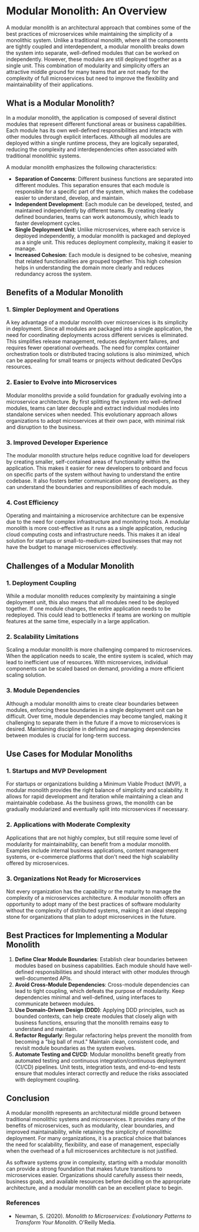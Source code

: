 # Modular Monolith: An Overview

A modular monolith is an architectural approach that combines some of the best practices of microservices while maintaining the simplicity of a monolithic system. Unlike a traditional monolith, where all the components are tightly coupled and interdependent, a modular monolith breaks down the system into separate, well-defined modules that can be worked on independently. However, these modules are still deployed together as a single unit. This combination of modularity and simplicity offers an attractive middle ground for many teams that are not ready for the complexity of full microservices but need to improve the flexibility and maintainability of their applications.

## What is a Modular Monolith?

In a modular monolith, the application is composed of several distinct modules that represent different functional areas or business capabilities. Each module has its own well-defined responsibilities and interacts with other modules through explicit interfaces. Although all modules are deployed within a single runtime process, they are logically separated, reducing the complexity and interdependencies often associated with traditional monolithic systems.

A modular monolith emphasizes the following characteristics:

- **Separation of Concerns**: Different business functions are separated into different modules. This separation ensures that each module is responsible for a specific part of the system, which makes the codebase easier to understand, develop, and maintain.
- **Independent Development**: Each module can be developed, tested, and maintained independently by different teams. By creating clearly defined boundaries, teams can work autonomously, which leads to faster development cycles.
- **Single Deployment Unit**: Unlike microservices, where each service is deployed independently, a modular monolith is packaged and deployed as a single unit. This reduces deployment complexity, making it easier to manage.
- **Increased Cohesion**: Each module is designed to be cohesive, meaning that related functionalities are grouped together. This high cohesion helps in understanding the domain more clearly and reduces redundancy across the system.

## Benefits of a Modular Monolith

### 1. **Simpler Deployment and Operations**

A key advantage of a modular monolith over microservices is its simplicity in deployment. Since all modules are packaged into a single application, the need for coordinating deployments across different services is eliminated. This simplifies release management, reduces deployment failures, and requires fewer operational overheads. The need for complex container orchestration tools or distributed tracing solutions is also minimized, which can be appealing for small teams or projects without dedicated DevOps resources.

### 2. **Easier to Evolve into Microservices**

Modular monoliths provide a solid foundation for gradually evolving into a microservice architecture. By first splitting the system into well-defined modules, teams can later decouple and extract individual modules into standalone services when needed. This evolutionary approach allows organizations to adopt microservices at their own pace, with minimal risk and disruption to the business.

### 3. **Improved Developer Experience**

The modular monolith structure helps reduce cognitive load for developers by creating smaller, self-contained areas of functionality within the application. This makes it easier for new developers to onboard and focus on specific parts of the system without having to understand the entire codebase. It also fosters better communication among developers, as they can understand the boundaries and responsibilities of each module.

### 4. **Cost Efficiency**

Operating and maintaining a microservice architecture can be expensive due to the need for complex infrastructure and monitoring tools. A modular monolith is more cost-effective as it runs as a single application, reducing cloud computing costs and infrastructure needs. This makes it an ideal solution for startups or small-to-medium-sized businesses that may not have the budget to manage microservices effectively.

## Challenges of a Modular Monolith

### 1. **Deployment Coupling**

While a modular monolith reduces complexity by maintaining a single deployment unit, this also means that all modules need to be deployed together. If one module changes, the entire application needs to be redeployed. This could lead to bottlenecks if teams are working on multiple features at the same time, especially in a large application.

### 2. **Scalability Limitations**

Scaling a modular monolith is more challenging compared to microservices. When the application needs to scale, the entire system is scaled, which may lead to inefficient use of resources. With microservices, individual components can be scaled based on demand, providing a more efficient scaling solution.

### 3. **Module Dependencies**

Although a modular monolith aims to create clear boundaries between modules, enforcing these boundaries in a single deployment unit can be difficult. Over time, module dependencies may become tangled, making it challenging to separate them in the future if a move to microservices is desired. Maintaining discipline in defining and managing dependencies between modules is crucial for long-term success.

## Use Cases for Modular Monoliths

### 1. **Startups and MVP Development**

For startups or organizations building a Minimum Viable Product (MVP), a modular monolith provides the right balance of simplicity and scalability. It allows for rapid development and iteration while maintaining a clean and maintainable codebase. As the business grows, the monolith can be gradually modularized and eventually split into microservices if necessary.

### 2. **Applications with Moderate Complexity**

Applications that are not highly complex, but still require some level of modularity for maintainability, can benefit from a modular monolith. Examples include internal business applications, content management systems, or e-commerce platforms that don't need the high scalability offered by microservices.

### 3. **Organizations Not Ready for Microservices**

Not every organization has the capability or the maturity to manage the complexity of a microservices architecture. A modular monolith offers an opportunity to adopt many of the best practices of software modularity without the complexity of distributed systems, making it an ideal stepping stone for organizations that plan to adopt microservices in the future.

## Best Practices for Implementing a Modular Monolith

1. **Define Clear Module Boundaries**: Establish clear boundaries between modules based on business capabilities. Each module should have well-defined responsibilities and should interact with other modules through well-documented APIs.
2. **Avoid Cross-Module Dependencies**: Cross-module dependencies can lead to tight coupling, which defeats the purpose of modularity. Keep dependencies minimal and well-defined, using interfaces to communicate between modules.
3. **Use Domain-Driven Design (DDD)**: Applying DDD principles, such as bounded contexts, can help create modules that closely align with business functions, ensuring that the monolith remains easy to understand and maintain.
4. **Refactor Regularly**: Regular refactoring helps prevent the monolith from becoming a "big ball of mud." Maintain clean, consistent code, and revisit module boundaries as the system evolves.
5. **Automate Testing and CI/CD**: Modular monoliths benefit greatly from automated testing and continuous integration/continuous deployment (CI/CD) pipelines. Unit tests, integration tests, and end-to-end tests ensure that modules interact correctly and reduce the risks associated with deployment coupling.

## Conclusion

A modular monolith represents an architectural middle ground between traditional monolithic systems and microservices. It provides many of the benefits of microservices, such as modularity, clear boundaries, and improved maintainability, while retaining the simplicity of monolithic deployment. For many organizations, it is a practical choice that balances the need for scalability, flexibility, and ease of management, especially when the overhead of a full microservices architecture is not justified.

As software systems grow in complexity, starting with a modular monolith can provide a strong foundation that makes future transitions to microservices easier. Organizations should carefully assess their needs, business goals, and available resources before deciding on the appropriate architecture, and a modular monolith can be an excellent place to begin.

### References

- Newman, S. (2020). _Monolith to Microservices: Evolutionary Patterns to Transform Your Monolith_. O'Reilly Media.

